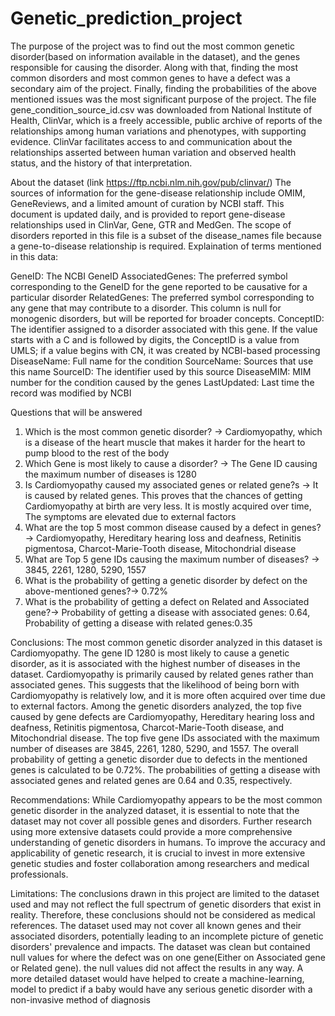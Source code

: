 # Genetic_prediction_project
The purpose of the project was to find out the most common genetic disorder(based on information available in the dataset), and the genes responsible for causing the disorder. Along with that, finding the most common disorders and most common genes to have a defect was a secondary aim of the project. Finally, finding the probabilities of the above mentioned issues was the most significant purpose of the project.
The file gene_condition_source_id.csv was downloaded from National Institute of Health, ClinVar, which is a freely accessible, public archive of reports of the relationships among human variations and phenotypes, with supporting evidence. ClinVar facilitates access to and communication about the relationships asserted between human variation and observed health status, and the history of that interpretation.

About the dataset (link https://ftp.ncbi.nlm.nih.gov/pub/clinvar/)
The sources of information for the gene-disease relationship include OMIM, GeneReviews, and a limited amount of curation by NCBI staff. This document is updated daily, and is provided to report gene-disease relationships used in ClinVar, Gene, GTR and MedGen. The scope of disorders reported in this file is a subset of the disease_names file because a gene-to-disease relationship is required.  Explaination of terms mentioned in this data:

GeneID:               The NCBI GeneID
AssociatedGenes:      The preferred symbol corresponding to the GeneID for the gene reported to be causative for a particular disorder
RelatedGenes:         The preferred symbol corresponding to any gene that may contribute to a disorder.  This column is null for monogenic disorders, but will be reported for broader concepts. 
ConceptID:            The identifier assigned to a disorder associated with this gene. If the value starts with a C and is followed by digits, the ConceptID is a value from UMLS; if a value begins with CN, it was created by NCBI-based processing
DiseaseName:          Full name for the condition
SourceName:           Sources that use this name
SourceID:             The identifier used by this source
DiseaseMIM:           MIM number for the condition caused by the genes
LastUpdated:          Last time the record was modified by NCBI 

Questions that will be answered 

1. Which is the most common genetic disorder? -> Cardiomyopathy, which is a disease of the heart muscle that makes it harder for the heart to pump blood to the rest of the body
2. Which Gene  is most likely to cause a disorder? -> The Gene ID causing the maximum number of diseases is 1280
3. Is Cardiomyopathy caused my associated genes or related gene?s -> It is caused by related genes. This proves that the chances of getting Cardiomyopathy at birth are very less. It is mostly acquired over time, The symptoms are elevated due to external factors
4. What are the top 5 most common disease caused by a defect in genes? -> Cardiomyopathy, Hereditary hearing loss and deafness, Retinitis pigmentosa, Charcot-Marie-Tooth disease, Mitochondrial disease
5. What are Top 5 gene IDs causing the maximum number of diseases? -> 3845, 2261, 1280, 5290, 1557
6. What is the probability of getting a genetic disorder by defect on the above-mentioned genes?-> 0.72%
7. What is the probability of getting a defect on Related and Associated gene?-> Probability of getting a disease with associated genes: 0.64, Probability of getting a disease with related genes:0.35

Conclusions:
The most common genetic disorder analyzed in this dataset is Cardiomyopathy. The gene ID 1280 is most likely to cause a genetic disorder, as it is associated with the highest number of diseases in the dataset.
Cardiomyopathy is primarily caused by related genes rather than associated genes. This suggests that the likelihood of being born with Cardiomyopathy is relatively low, and it is more often acquired over time due to external factors. Among the genetic disorders analyzed, the top five caused by gene defects are Cardiomyopathy, Hereditary hearing loss and deafness, Retinitis pigmentosa, Charcot-Marie-Tooth disease, and Mitochondrial disease. The top five gene IDs associated with the maximum number of diseases are 3845, 2261, 1280, 5290, and 1557. The overall probability of getting a genetic disorder due to defects in the mentioned genes is calculated to be 0.72%. The probabilities of getting a disease with associated genes and related genes are 0.64 and 0.35, respectively.

Recommendations:
While Cardiomyopathy appears to be the most common genetic disorder in the analyzed dataset, it is essential to note that the dataset may not cover all possible genes and disorders. Further research using more extensive datasets could provide a more comprehensive understanding of genetic disorders in humans.
To improve the accuracy and applicability of genetic research, it is crucial to invest in more extensive genetic studies and foster collaboration among researchers and medical professionals.

Limitations:
The conclusions drawn in this project are limited to the dataset used and may not reflect the full spectrum of genetic disorders that exist in reality. Therefore, these conclusions should not be considered as medical references. The dataset used may not cover all known genes and their associated disorders, potentially leading to an incomplete picture of genetic disorders' prevalence and impacts.
The dataset was clean but contained null values for where the defect was on one gene(Either on Associated gene or Related gene). the null values did not affect the results in any way.
A more detailed dataset would have helped to create a machine-learning, model to predict if a baby would have any serious genetic disorder with a non-invasive method of diagnosis


